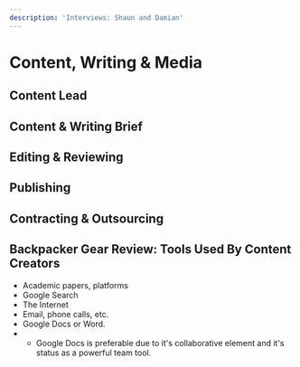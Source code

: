 ```yaml
---
description: 'Interviews: Shaun and Damian'
---
```


# Content, Writing & Media

## **Content Lead**

## Content & Writing Brief

## Editing & Reviewing

## Publishing

## Contracting & Outsourcing



## Backpacker Gear Review: Tools Used By Content Creators



* Academic papers, platforms
* Google Search
* The Internet
* Email, phone calls, etc.
* Google Docs or Word.
* *  Google Docs is preferable due to it's collaborative element and it's status as a powerful team tool.



